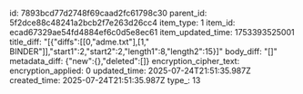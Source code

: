 id: 7893bcd77d2748f69caad2fc61798c30
parent_id: 5f2dce88c48241a2bcb2f7e263d26cc4
item_type: 1
item_id: ecad67329ae54fd4884ef6c0d5e8ec61
item_updated_time: 1753393525001
title_diff: "[{\"diffs\":[[0,\"adme.txt\"],[1,\" BINDER\"]],\"start1\":2,\"start2\":2,\"length1\":8,\"length2\":15}]"
body_diff: "[]"
metadata_diff: {"new":{},"deleted":[]}
encryption_cipher_text: 
encryption_applied: 0
updated_time: 2025-07-24T21:51:35.987Z
created_time: 2025-07-24T21:51:35.987Z
type_: 13